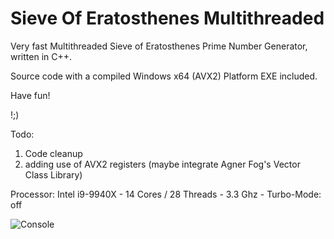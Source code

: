 # Sieve Of Eratosthenes Multithreaded
Very fast Multithreaded Sieve of Eratosthenes Prime Number Generator, written in C++.

Source code with a compiled Windows x64 (AVX2) Platform EXE included.

Have fun!

!;)

Todo:
1. Code cleanup
2. adding use of AVX2 registers (maybe integrate Agner Fog's Vector Class Library)


Processor: Intel i9-9940X - 14 Cores / 28 Threads - 3.3 Ghz - Turbo-Mode: off

![Console](https://raw.githubusercontent.com/bformless/Prime-Number-Generator-Win64/blob/main/Sieve_of_E.jpg)



